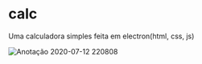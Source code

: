 # calc
Uma calculadora simples feita em electron(html, css, js)

![Anotação 2020-07-12 220808](https://user-images.githubusercontent.com/42273547/87261342-357be900-c48c-11ea-87c3-9b976ef96a32.png)
